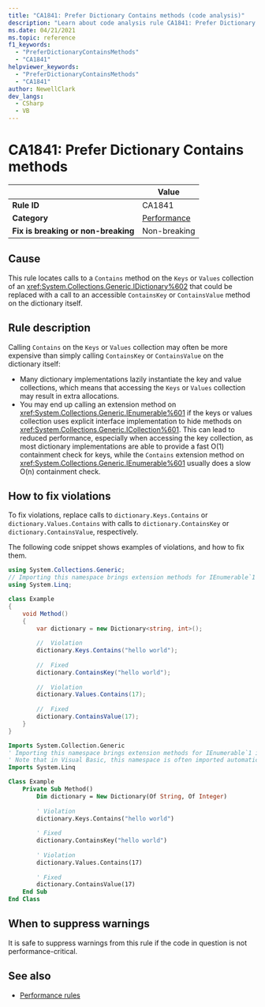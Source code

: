 ```yaml
---
title: "CA1841: Prefer Dictionary Contains methods (code analysis)"
description: "Learn about code analysis rule CA1841: Prefer Dictionary Contains methods"
ms.date: 04/21/2021
ms.topic: reference
f1_keywords:
  - "PreferDictionaryContainsMethods"
  - "CA1841"
helpviewer_keywords:
  - "PreferDictionaryContainsMethods"
  - "CA1841"
author: NewellClark
dev_langs:
  - CSharp
  - VB
---
```

# CA1841: Prefer Dictionary Contains methods

| | Value |
|-|-|
| **Rule ID** |CA1841
| **Category** |[Performance](performance-warnings.md)|
| **Fix is breaking or non-breaking** |Non-breaking|

## Cause

This rule locates calls to a `Contains` method on the `Keys` or `Values` collection of an <xref:System.Collections.Generic.IDictionary%602> that could be replaced with a call to an accessible `ContainsKey` or `ContainsValue` method on the dictionary itself.

## Rule description

Calling `Contains` on the `Keys` or `Values` collection may often be more expensive than simply calling `ContainsKey` or `ContainsValue` on the dictionary itself:

- Many dictionary implementations lazily instantiate the key and value collections, which means that accessing the `Keys` or `Values` collection may result in extra allocations.
- You may end up calling an extension method on <xref:System.Collections.Generic.IEnumerable%601> if the keys or values collection uses explicit interface implementation to hide methods on <xref:System.Collections.Generic.ICollection%601>. This can lead to reduced performance, especially when accessing the key collection, as most dictionary implementations are able to provide a fast O(1) containment check for keys, while the `Contains` extension method on <xref:System.Collections.Generic.IEnumerable%601> usually does a slow O(n) containment check.

## How to fix violations

To fix violations, replace calls to `dictionary.Keys.Contains` or `dictionary.Values.Contains` with calls to `dictionary.ContainsKey` or `dictionary.ContainsValue`, respectively.

The following code snippet shows examples of violations, and how to fix them.

```csharp
using System.Collections.Generic;
// Importing this namespace brings extension methods for IEnumerable`1 into scope. 
using System.Linq;

class Example
{
    void Method()
    {
        var dictionary = new Dictionary<string, int>();
        
        //  Violation
        dictionary.Keys.Contains("hello world");
        
        //  Fixed
        dictionary.ContainsKey("hello world");
        
        //  Violation
        dictionary.Values.Contains(17);
        
        //  Fixed
        dictionary.ContainsValue(17);
    }
}
```

```vb
Imports System.Collection.Generic
' Importing this namespace brings extension methods for IEnumerable`1 into scope. 
' Note that in Visual Basic, this namespace is often imported automatically throughout the project.
Imports System.Linq

Class Example
    Private Sub Method()
        Dim dictionary = New Dictionary(Of String, Of Integer)
        
        ' Violation
        dictionary.Keys.Contains("hello world")
        
        ' Fixed
        dictionary.ContainsKey("hello world")
        
        ' Violation
        dictionary.Values.Contains(17)
        
        ' Fixed
        dictionary.ContainsValue(17)
    End Sub
End Class
```

## When to suppress warnings

It is safe to suppress warnings from this rule if the code in question is not performance-critical.

## See also

- [Performance rules](performance-warnings.md)

